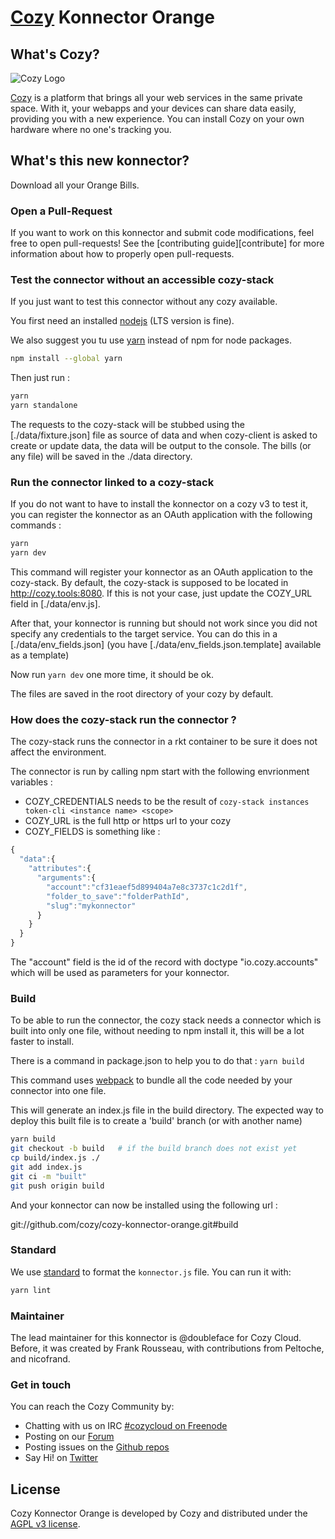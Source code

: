 [Cozy][cozy] Konnector Orange
=============================

What's Cozy?
------------

![Cozy Logo](https://cdn.rawgit.com/cozy/cozy-guidelines/master/templates/cozy_logo_small.svg)

[Cozy] is a platform that brings all your web services in the same private space. With it, your webapps and your devices can share data easily, providing you with a new experience. You can install Cozy on your own hardware where no one's tracking you.

What's this new konnector?
--------------------------

Download all your Orange Bills.

### Open a Pull-Request

If you want to work on this konnector and submit code modifications, feel free to open pull-requests! See the [contributing guide][contribute] for more information about how to properly open pull-requests.

### Test the connector without an accessible cozy-stack

If you just want to test this connector without any cozy available.

You first need an installed [nodejs] (LTS version is fine).

We also suggest you tu use [yarn] instead of npm for node packages.

```sh
npm install --global yarn
```

Then just run :

```sh
yarn
yarn standalone
```

The requests to the cozy-stack will be stubbed using the [./data/fixture.json] file as source of data
and when cozy-client is asked to create or update data, the data will be output to the console.
The bills (or any file) will be saved in the ./data directory.

### Run the connector linked to a cozy-stack

If you do not want to have to install the konnector on a cozy v3 to test it, you can register the
konnector as an OAuth application with the following commands :

```sh
yarn
yarn dev
```

This command will register your konnector as an OAuth application to the cozy-stack. By default,
the cozy-stack is supposed to be located in http://cozy.tools:8080. If this is not your case, just
update the COZY_URL field in [./data/env.js].

After that, your konnector is running but should not work since you did not specify any credentials to
the target service. You can do this in a [./data/env_fields.json] (you have
[./data/env_fields.json.template] available as a template)

Now run `yarn dev` one more time, it should be ok.

The files are saved in the root directory of your cozy by default.

### How does the cozy-stack run the connector ?

The cozy-stack runs the connector in a rkt container to be sure it does not affect the environment.

The connector is run by calling npm start with the following envrionment variables :

 - COZY_CREDENTIALS needs to be the result of `cozy-stack instances token-cli <instance name> <scope>`
 - COZY_URL is the full http or https url to your cozy
 - COZY_FIELDS is something like :
```javascript
{
  "data":{
    "attributes":{
      "arguments":{
        "account":"cf31eaef5d899404a7e8c3737c1c2d1f",
        "folder_to_save":"folderPathId",
        "slug":"mykonnector"
      }
    }
  }
}
```

The "account" field is the id of the record with doctype "io.cozy.accounts" which will be used as
parameters for your konnector.

### Build

To be able to run the connector, the cozy stack needs a connector which is built into only one
file, without needing to npm install it, this will be a lot faster to install.

There is a command in package.json to help you to do that : `yarn build`

This command uses [webpack] to bundle all the code needed by your connector into one file.

This will generate an index.js file in the build directory. The expected way to deploy this built
file is to create a 'build' branch (or with another name)

```sh
yarn build
git checkout -b build   # if the build branch does not exist yet
cp build/index.js ./
git add index.js
git ci -m "built"
git push origin build
```

And your konnector can now be installed using the following url :

git://github.com/cozy/cozy-konnector-orange.git#build

### Standard

We use [standard] to format the `konnector.js` file. You can run it with:

```sh
yarn lint
```

### Maintainer

The lead maintainer for this konnector is @doubleface for Cozy Cloud. Before,
it was created by Frank Rousseau, with contributions from Peltoche, and
nicofrand.


### Get in touch

You can reach the Cozy Community by:

- Chatting with us on IRC [#cozycloud on Freenode][freenode]
- Posting on our [Forum]
- Posting issues on the [Github repos][github]
- Say Hi! on [Twitter]


License
-------

Cozy Konnector Orange is developed by Cozy and distributed under the [AGPL v3 license][agpl-3.0].

[cozy]: https://cozy.io "Cozy Cloud"
[agpl-3.0]: https://www.gnu.org/licenses/agpl-3.0.html
[freenode]: http://webchat.freenode.net/?randomnick=1&channels=%23cozycloud&uio=d4
[forum]: https://forum.cozy.io/
[github]: https://github.com/cozy/
[nodejs]: https://nodejs.org/
[standard]: https://standardjs.com
[twitter]: https://twitter.com/mycozycloud
[webpack]: https://webpack.js.org
[yarn]: https://yarnpkg.com

